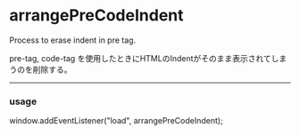 # arrangePreCodeIndent
Process to erase indent in pre tag.

pre-tag, code-tag を使用したときにHTMLのIndentがそのまま表示されてしまうのを削除する。

---
### usage
<script src="./arrangePreCodeIndent.js"></script>
window.addEventListener("load", arrangePreCodeIndent);

